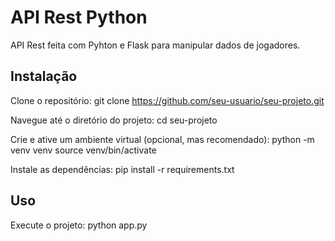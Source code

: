 # API Rest Python
API Rest feita com Pyhton e Flask para manipular dados de jogadores.

## Instalação
Clone o repositório: git clone https://github.com/seu-usuario/seu-projeto.git

Navegue até o diretório do projeto:
cd seu-projeto

Crie e ative um ambiente virtual (opcional, mas recomendado):
python -m venv venv
source venv/bin/activate

Instale as dependências:
pip install -r requirements.txt

## Uso
Execute o projeto:
python app.py

